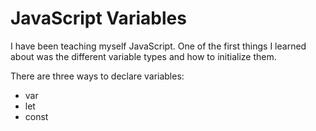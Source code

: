 # JavaScript Variables

I have been teaching myself JavaScript. One of the first things I learned about was the different variable types and how to initialize them.

There are three ways to declare variables:
* var
* let
* const
